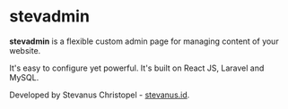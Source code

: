 # stevadmin

**stevadmin** is a flexible custom admin page for managing content of your website.

It's easy to configure yet powerful. It's built on React JS, Laravel and MySQL.

Developed by Stevanus Christopel - [stevanus.id](http://stevanus.id/).